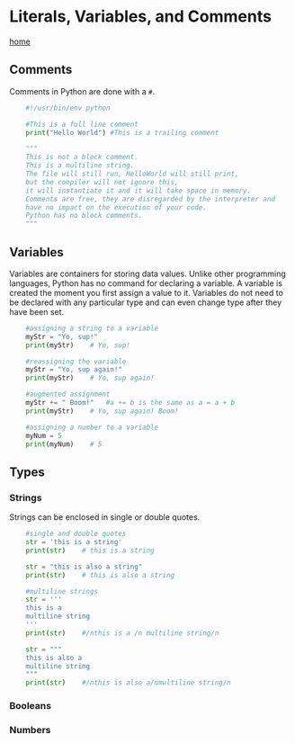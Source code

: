 # Literals, Variables, and Comments
[home](./readme.md)

## Comments
Comments in Python are done with a `#`. 
```python
    #!/usr/bin/env python

    #This is a full line comment
    print("Hello World") #This is a trailing comment

    """
    This is not a block comment.
    This is a multiline string.
    The file will still run, HelloWorld will still print,
    but the compiler will not ignore this,
    it will instantiate it and it will take space in memory.
    Comments are free, they are disregarded by the interpreter and
    have no impact on the execution of your code. 
    Python has no block comments.
    """
```
## Variables
Variables are containers for storing data values. Unlike other programming languages, Python has no command for declaring a variable. A variable is created the moment you first assign a value to it. Variables do not need to be declared with any particular type and can even change type after they have been set.
```python
    #assigning a string to a variable
    myStr = "Yo, sup!"  
    print(myStr)    # Yo, sup!

    #reassigning the variable
    myStr = "Yo, sup again!"    
    print(myStr)    # Yo, sup again!

    #augmented assignment 
    myStr += " Boom!"   #a += b is the same as a = a + b
    print(myStr)    # Yo, sup again! Boom!

    #assigning a number to a variable
    myNum = 5
    print(myNum)    # 5
```

## Types
### Strings
Strings can be enclosed in single or double quotes. 
```python
    #single and double quotes
    str = 'this is a string'
    print(str)    # this is a string

    str = "this is also a string"
    print(str)    # this is also a string

    #multiline strings
    str = '''
    this is a 
    multiline string
    '''
    print(str)    #/nthis is a /n multiline string/n

    str = """
    this is also a 
    multiline string
    """
    print(str)    #/nthis is also a/nmultiline string/n
```
### Booleans
### Numbers